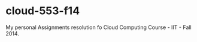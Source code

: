 cloud-553-f14
=============

My personal Assignments resolution fo Cloud Computing Course - IIT - Fall 2014.
